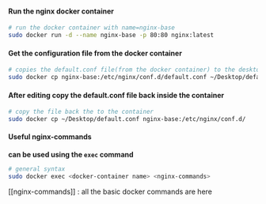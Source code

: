 
#### Run the nginx docker container
```bash
# run the docker container with name=nginx-base
sudo docker run -d --name nginx-base -p 80:80 nginx:latest
```
#### Get the configuration file from the docker container
```bash
# copies the default.conf file(from the docker container) to the desktop
sudo docker cp nginx-base:/etc/nginx/conf.d/default.conf ~/Desktop/default.conf
```
#### After editing **copy** the default.conf file back inside the container
```bash
# copy the file back the to the container
sudo docker cp ~/Desktop/default.conf nginx-base:/etc/nginx/conf.d/
```
#### Useful nginx-commands
**can be used using the `exec`  command**
```bash
# general syntax
sudo docker exec <docker-container name> <nginx-commands>
```


[[nginx-commands]] : all the basic docker commands are here

